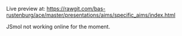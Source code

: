 Live preview at:
https://rawgit.com/bas-rustenburg/ace/master/presentations/aims/specific_aims/index.html

JSmol not working online for the moment.
